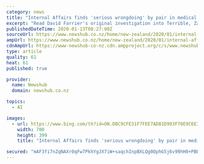 ```yaml
---
category: news
title: "Internal Affairs finds 'serious wrongdoing' by pair in medical artificial intelligence trust"
excerpt: "Read David Farrier's original investigation into Terrible, Zach and the Whales here, and the followup feature here. Almost two years ago, I looked into a mysterious artificial intelligence called Zach. Despite being valued by its keepers at nearly $500 million, Zach was, it seemed to me, less of an AI and more a person banging away at a keyboard."
publishedDateTime: 2020-01-13T08:27:00Z
sourceUrl: https://www.newshub.co.nz/home/new-zealand/2020/01/internal-affairs-finds-serious-wrongdoing-by-pair-in-medical-artificial-intelligence-trust.html
ampUrl: https://www.newshub.co.nz/home/new-zealand/2020/01/internal-affairs-finds-serious-wrongdoing-by-pair-in-medical-artificial-intelligence-trust.amp.html
cdnAmpUrl: https://www-newshub-co-nz.cdn.ampproject.org/c/s/www.newshub.co.nz/home/new-zealand/2020/01/internal-affairs-finds-serious-wrongdoing-by-pair-in-medical-artificial-intelligence-trust.amp.html
type: article
quality: 61
heat: 61
published: true

provider:
  name: Newshub
  domain: newshub.co.nz

topics:
  - AI

images:
  - url: https://www.bing.com/th?id=ON.DBC9CFE31F7FEE7AD81D993F70E9C6E3
    width: 700
    height: 399
    title: "Internal Affairs finds 'serious wrongdoing' by pair in medical artificial intelligence trust"

secured: "mAF3fi7nZqNAXr0qFw7PkhYgJX7iW+saqchInpBXLQg0OphG5j6v99hH0+PBEEcgbxyJOPWT5sQtWdQrIkejrK1xi1OMNKSLSFDOPdcfVPswiMveyDU/hRHEe5xnknp3uoQ5sRK0U5FRZTB+Bafh3NAJjEyi7DotOUr8XgRzHMOpRf6gzOOkb+tC7fs8oRg0h7ggfrDBWGNAJIMN/Sk2g812xfPZdEf7020gRTR6Ugd6Gykp4PLz26EbdXIJgAQqMPKh6VzN9HU8MQiYHP/ULQ==;VlqCU/5jKk3tnHXgMXUbJg=="
---
```


